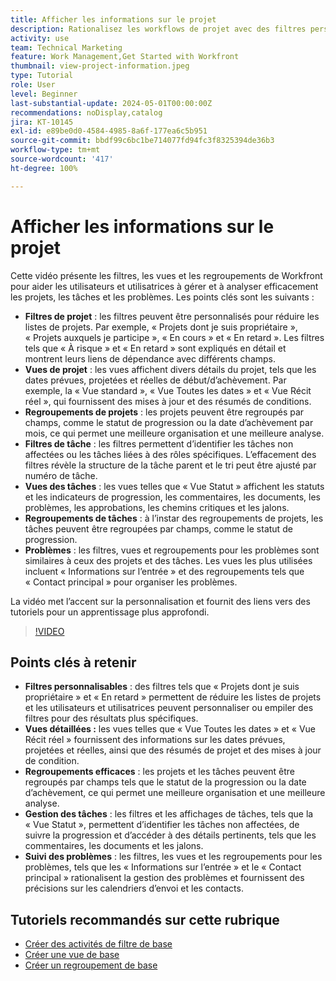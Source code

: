 ```yaml
---
title: Afficher les informations sur le projet
description: Rationalisez les workflows de projet avec des filtres personnalisables, des vues détaillées, des regroupements efficaces, des outils de gestion des tâches et des fonctionnalités de suivi des problèmes pour une organisation et une précision améliorées.
activity: use
team: Technical Marketing
feature: Work Management,Get Started with Workfront
thumbnail: view-project-information.jpeg
type: Tutorial
role: User
level: Beginner
last-substantial-update: 2024-05-01T00:00:00Z
recommendations: noDisplay,catalog
jira: KT-10145
exl-id: e89be0d0-4584-4985-8a6f-177ea6c5b951
source-git-commit: bbdf99c6bc1be714077fd94fc3f8325394de36b3
workflow-type: tm+mt
source-wordcount: '417'
ht-degree: 100%

---
```


# Afficher les informations sur le projet

Cette vidéo présente les filtres, les vues et les regroupements de Workfront pour aider les utilisateurs et utilisatrices à gérer et à analyser efficacement les projets, les tâches et les problèmes. Les points clés sont les suivants :

* **Filtres de projet** : les filtres peuvent être personnalisés pour réduire les listes de projets. Par exemple, « Projets dont je suis propriétaire », « Projets auxquels je participe », « En cours » et « En retard ». Les filtres tels que « À risque » et « En retard » sont expliqués en détail et montrent leurs liens de dépendance avec différents champs.
* **Vues de projet** : les vues affichent divers détails du projet, tels que les dates prévues, projetées et réelles de début/d’achèvement. Par exemple, la « Vue standard », « Vue Toutes les dates » et « Vue Récit réel », qui fournissent des mises à jour et des résumés de conditions.
* **Regroupements de projets** : les projets peuvent être regroupés par champs, comme le statut de progression ou la date d’achèvement par mois, ce qui permet une meilleure organisation et une meilleure analyse.
* **Filtres de tâche** : les filtres permettent d’identifier les tâches non affectées ou les tâches liées à des rôles spécifiques. L’effacement des filtres révèle la structure de la tâche parent et le tri peut être ajusté par numéro de tâche.
* **Vues des tâches** : les vues telles que « Vue Statut » affichent les statuts et les indicateurs de progression, les commentaires, les documents, les problèmes, les approbations, les chemins critiques et les jalons.
* **Regroupements de tâches** : à l’instar des regroupements de projets, les tâches peuvent être regroupées par champs, comme le statut de progression.
* **Problèmes** : les filtres, vues et regroupements pour les problèmes sont similaires à ceux des projets et des tâches. Les vues les plus utilisées incluent « Informations sur l’entrée » et des regroupements tels que « Contact principal » pour organiser les problèmes.

La vidéo met l’accent sur la personnalisation et fournit des liens vers des tutoriels pour un apprentissage plus approfondi.

>[!VIDEO](https://video.tv.adobe.com/v/3453068/?quality=12&learn=on&enablevpops=1&captions=fre_fr)

## Points clés à retenir

* **Filtres personnalisables** : des filtres tels que « Projets dont je suis propriétaire » et « En retard » permettent de réduire les listes de projets et les utilisateurs et utilisatrices peuvent personnaliser ou empiler des filtres pour des résultats plus spécifiques.
* **Vues détaillées :** les vues telles que « Vue Toutes les dates » et « Vue Récit réel » fournissent des informations sur les dates prévues, projetées et réelles, ainsi que des résumés de projet et des mises à jour de condition.
* **Regroupements efficaces** : les projets et les tâches peuvent être regroupés par champs tels que le statut de la progression ou la date d’achèvement, ce qui permet une meilleure organisation et une meilleure analyse.
* **Gestion des tâches** : les filtres et les affichages de tâches, tels que la « Vue Statut », permettent d’identifier les tâches non affectées, de suivre la progression et d’accéder à des détails pertinents, tels que les commentaires, les documents et les jalons.
* **Suivi des problèmes** : les filtres, les vues et les regroupements pour les problèmes, tels que les « Informations sur l’entrée » et le « Contact principal » rationalisent la gestion des problèmes et fournissent des précisions sur les calendriers d’envoi et les contacts.




## Tutoriels recommandés sur cette rubrique

* [Créer des activités de filtre de base](/help/reporting/basic-reporting/create-a-basic-filter-activity.md)
* [Créer une vue de base](/help/reporting/basic-reporting/create-a-basic-view.md)
* [Créer un regroupement de base](/help/reporting/basic-reporting/create-a-basic-grouping.md)

